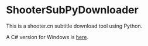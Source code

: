 ShooterSubPyDownloader
======================

This is a shooter.cn subtitle download tool using Python.

A C# version for Windows is [here](https://github.com/magic282/ShooterSubDownloader).
